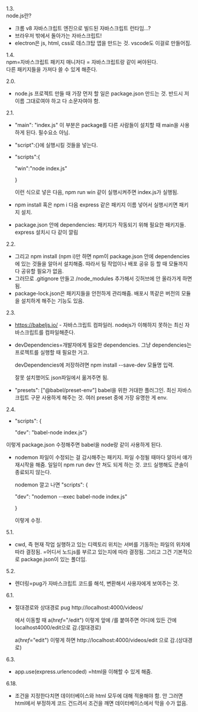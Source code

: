 1.3.  
node.js란?  
- 크롬 v8 자바스크립트 엔진으로 빌드된 자바스크립트 런타임...?  
- 브라우저 밖에서 돌아가는 자바스크립트!  
- electron은 js, html, css로 데스크탑 앱을 만드는 것. vscode도 이걸로 만들어짐.  

1.4.  
npm=자바스크립트 패키지 매니저다 = 자바스크립트랑 같이 써야된다.  
다른 패키지들을 가져다 쓸 수 있게 해준다.  

2.0.  
- node.js 프로젝트 만들 때 가장 먼저 할 일은 package.json 만드는 것. 반드시 저 이름 그대로여야 하고 다 소문자여야 함.  

2.1.  
- "main": "index.js" 이 부분은 package를 다른 사람들이 설치할 때 main을 사용하게 된다. 필수요소 아님.  

- "script":{}에 실행시킬 것들을 넣는다. 

- "scripts":{

    "win":"node index.js"

  }

  이런 식으로 넣은 다음, npm run win 같이 실행시켜주면 index.js가 실행됨.

- npm install 혹은 npm i 다음 express 같은 패키지 이름 넣어서 실행시키면 패키지 설치.

- package.json 안에 dependencies: 패키지가 작동되기 위해 필요한 패키지들. express 설치시 다 같이 깔림

2.2.

- 그리고 npm install (npm i)만 하면 npm이 package.json 안에 dependencies에 있는 것들을 알아서 설치해줌.  따라서 팀 작업이나 배포 공유 등 할 때 모듈까지 다 공유할 필요가 없음. 
- 그러므로 .gitignore 만들고 /node_modules 추가해서 깃허브에 안 올라가게 하면 됨. 
- package-lock.json은 패키지들을 안전하게 관리해줌.  배포시 똑같은 버전의 모듈을 설치하게 해주는 기능도 있음. 

2.3.

- https://babeljs.io/ - 자바스크립트 컴파일러.  nodejs가 이해하지 못하는 최신 자바스크립트를 컴파일해준다. 

- devDependencies=개발자에게 필요한 dependencies. 그냥 dependencies는 프로젝트를 실행할 때 필요한 거고. 

  devDependencies에 저장하려면 npm install --save-dev 모듈명 입력.

  잘못 설치했어도 json파일에서 옮겨주면 됨.  

-   "presets": ["@babel/preset-env"] babel을 위한 거대한 플러그인.  최신 자바스크립트 구문 사용하게 해주는 것. 여러 preset 중에 가장 유명한 게 env.

2.4.

-  "scripts": {

    "dev": "babel-node index.js"}

  이렇게 package.json 수정해주면 babel을 node랑 같이 사용하게 된다. 

- nodemon 파일이 수정되는 걸 감시해주는 패키지. 파일 수정될 때마다 알아서 얘가 재시작을 해줌. 일일이 npm run dev 안 쳐도 되게 하는 것.  코드 실행해도 콘솔이 종료되지 않는다.

  nodemon 깔고 나면  "scripts": {

    "dev": "nodemon --exec babel-node index.js"

   } 

  이렇게 수정.
  
  

5.1.

- cwd, 즉 현재 작업 실행하고 있는 디렉토리 위치는 서버를 기동하는 파일의 위치에 따라 결정됨. =어디서 노드js를 부르고 있는지에 따라 결정됨. 그리고 그건 기본적으로 package.json이 있는 폴더임. 

5.2.

- 렌더링=pug가 자바스크립트 코드를 해석, 변환해서 사용자에게 보여주는 것.

6.1.

- 절대경로와 상대경로 pug
  http://localhost:4000/videos/

  에서 이동할 때
  a(*href*="/edit")
  이렇게 앞에 /를 붙여주면 어디에 있든 간에 localhost4000/edit으로 감.(절대경로)

  a(*href*="edit")
  이렇게 하면 http://localhost:4000/videos/edit 으로 감.(상대경로)

6.3.

- app.use(express.urlencoded)
  =html을 이해할 수 있게 해줌.

6.18.

- 조건을 지정한다치면 데이터베이스와 html 모두에 대해 적용해야 함. 안 그러면 html에서 부정하게 코드 건드려서 조건을 깨면 데이터베이스에서 막을 수가 없음. 